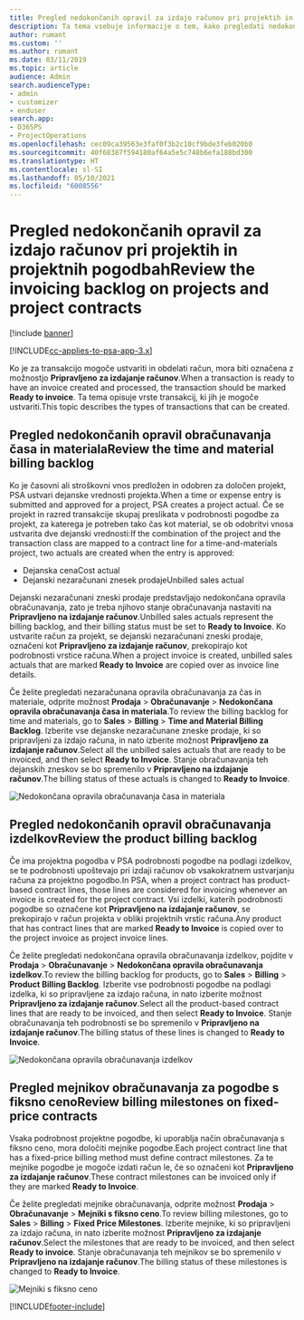 ```yaml
---
title: Pregled nedokončanih opravil za izdajo računov pri projektih in projektnih pogodbah
description: Ta tema vsebuje informacije o tem, kako pregledati nedokončana opravila za čas, stroške in izdelke in kako jih označiti kot pripravljene za izdajo računa.
author: rumant
ms.custom: ''
ms.author: rumant
ms.date: 03/11/2019
ms.topic: article
audience: Admin
search.audienceType:
- admin
- customizer
- enduser
search.app:
- D365PS
- ProjectOperations
ms.openlocfilehash: cec09ca39563e3faf0f3b2c10cf9bde3feb020b0
ms.sourcegitcommit: 40f68387f594180af64a5e5c748b6efa188bd300
ms.translationtype: HT
ms.contentlocale: sl-SI
ms.lasthandoff: 05/10/2021
ms.locfileid: "6008556"
---
```

# <a name="review-the-invoicing-backlog-on-projects-and-project-contracts"></a><span data-ttu-id="2fdde-103">Pregled nedokončanih opravil za izdajo računov pri projektih in projektnih pogodbah</span><span class="sxs-lookup"><span data-stu-id="2fdde-103">Review the invoicing backlog on projects and project contracts</span></span>

[!include [banner](../includes/psa-now-project-operations.md)]

[!INCLUDE[cc-applies-to-psa-app-3.x](../includes/cc-applies-to-psa-app-3x.md)]

<span data-ttu-id="2fdde-104">Ko je za transakcijo mogoče ustvariti in obdelati račun, mora biti označena z možnostjo **Pripravljeno za izdajanje računov**.</span><span class="sxs-lookup"><span data-stu-id="2fdde-104">When a transaction is ready to have an invoice created and processed, the transaction should be marked **Ready to invoice**.</span></span> <span data-ttu-id="2fdde-105">Ta tema opisuje vrste transakcij, ki jih je mogoče ustvariti.</span><span class="sxs-lookup"><span data-stu-id="2fdde-105">This topic describes the types of transactions that can be created.</span></span>

## <a name="review-the-time-and-material-billing-backlog"></a><span data-ttu-id="2fdde-106">Pregled nedokončanih opravil obračunavanja časa in materiala</span><span class="sxs-lookup"><span data-stu-id="2fdde-106">Review the time and material billing backlog</span></span>

<span data-ttu-id="2fdde-107">Ko je časovni ali stroškovni vnos predložen in odobren za določen projekt, PSA ustvari dejanske vrednosti projekta.</span><span class="sxs-lookup"><span data-stu-id="2fdde-107">When a time or expense entry is submitted and approved for a project, PSA creates a project actual.</span></span> <span data-ttu-id="2fdde-108">Če se projekt in razred transakcije skupaj preslikata v podrobnosti pogodbe za projekt, za katerega je potreben tako čas kot material, se ob odobritvi vnosa ustvarita dve dejanski vrednosti:</span><span class="sxs-lookup"><span data-stu-id="2fdde-108">If the combination of the project and the transaction class are mapped to a contract line for a time-and-materials project, two actuals are created when the entry is approved:</span></span>

- <span data-ttu-id="2fdde-109">Dejanska cena</span><span class="sxs-lookup"><span data-stu-id="2fdde-109">Cost actual</span></span> 
- <span data-ttu-id="2fdde-110">Dejanski nezaračunani znesek prodaje</span><span class="sxs-lookup"><span data-stu-id="2fdde-110">Unbilled sales actual</span></span>

<span data-ttu-id="2fdde-111">Dejanski nezaračunani zneski prodaje predstavljajo nedokončana opravila obračunavanja, zato je treba njihovo stanje obračunavanja nastaviti na **Pripravljeno na izdajanje računov**.</span><span class="sxs-lookup"><span data-stu-id="2fdde-111">Unbilled sales actuals represent the billing backlog, and their billing status must be set to **Ready to Invoice**.</span></span> <span data-ttu-id="2fdde-112">Ko ustvarite račun za projekt, se dejanski nezaračunani zneski prodaje, označeni kot **Pripravljeno za izdajanje računov**, prekopirajo kot podrobnosti vrstice računa.</span><span class="sxs-lookup"><span data-stu-id="2fdde-112">When a project invoice is created, unbilled sales actuals that are marked **Ready to Invoice** are copied over as invoice line details.</span></span>

<span data-ttu-id="2fdde-113">Če želite pregledati nezaračunana opravila obračunavanja za čas in materiale, odprite možnost **Prodaja** \> **Obračunavanje** \> **Nedokončana opravila obračunavanja časa in materiala**.</span><span class="sxs-lookup"><span data-stu-id="2fdde-113">To review the billing backlog for time and materials, go to **Sales** \> **Billing** \> **Time and Material Billing Backlog**.</span></span> <span data-ttu-id="2fdde-114">Izberite vse dejanske nezaračunane zneske prodaje, ki so pripravljeni za izdajo računa, in nato izberite možnost **Pripravljeno za izdajanje računov**.</span><span class="sxs-lookup"><span data-stu-id="2fdde-114">Select all the unbilled sales actuals that are ready to be invoiced, and then select **Ready to Invoice**.</span></span> <span data-ttu-id="2fdde-115">Stanje obračunavanja teh dejanskih zneskov se bo spremenilo v **Pripravljeno na izdajanje računov**.</span><span class="sxs-lookup"><span data-stu-id="2fdde-115">The billing status of these actuals is changed to **Ready to Invoice**.</span></span>

![Nedokončana opravila obračunavanja časa in materiala](media/TMBacklog.png)

## <a name="review-the-product-billing-backlog"></a><span data-ttu-id="2fdde-117">Pregled nedokončanih opravil obračunavanja izdelkov</span><span class="sxs-lookup"><span data-stu-id="2fdde-117">Review the product billing backlog</span></span>

<span data-ttu-id="2fdde-118">Če ima projektna pogodba v PSA podrobnosti pogodbe na podlagi izdelkov, se te podrobnosti upoštevajo pri izdaji računov ob vsakokratnem ustvarjanju računa za projektno pogodbo.</span><span class="sxs-lookup"><span data-stu-id="2fdde-118">In PSA, when a project contract has product-based contract lines, those lines are considered for invoicing whenever an invoice is created for the project contract.</span></span> <span data-ttu-id="2fdde-119">Vsi izdelki, katerih podrobnosti pogodbe so označene kot **Pripravljeno na izdajanje računov**, se prekopirajo v račun projekta v obliki projektnih vrstic računa.</span><span class="sxs-lookup"><span data-stu-id="2fdde-119">Any product that has contract lines that are marked **Ready to Invoice** is copied over to the project invoice as project invoice lines.</span></span>

<span data-ttu-id="2fdde-120">Če želite pregledati nedokončana opravila obračunavanja izdelkov, pojdite v **Prodaja** \> **Obračunavanje** \> **Nedokončana opravila obračunavanja izdelkov**.</span><span class="sxs-lookup"><span data-stu-id="2fdde-120">To review the billing backlog for products, go to **Sales** \> **Billing** \> **Product Billing Backlog**.</span></span> <span data-ttu-id="2fdde-121">Izberite vse podrobnosti pogodbe na podlagi izdelka, ki so pripravljene za izdajo računa, in nato izberite možnost **Pripravljeno za izdajanje računov**.</span><span class="sxs-lookup"><span data-stu-id="2fdde-121">Select all the product-based contract lines that are ready to be invoiced, and then select **Ready to Invoice**.</span></span> <span data-ttu-id="2fdde-122">Stanje obračunavanja teh podrobnosti se bo spremenilo v **Pripravljeno na izdajanje računov**.</span><span class="sxs-lookup"><span data-stu-id="2fdde-122">The billing status of these lines is changed to **Ready to Invoice**.</span></span>

![Nedokončana opravila obračunavanja izdelkov](media/ProductBacklog.png)

## <a name="review-billing-milestones-on-fixed-price-contracts"></a><span data-ttu-id="2fdde-124">Pregled mejnikov obračunavanja za pogodbe s fiksno ceno</span><span class="sxs-lookup"><span data-stu-id="2fdde-124">Review billing milestones on fixed-price contracts</span></span>

<span data-ttu-id="2fdde-125">Vsaka podrobnost projektne pogodbe, ki uporablja način obračunavanja s fiksno ceno, mora določiti mejnike pogodbe.</span><span class="sxs-lookup"><span data-stu-id="2fdde-125">Each project contract line that has a fixed-price billing method must define contract milestones.</span></span> <span data-ttu-id="2fdde-126">Za te mejnike pogodbe je mogoče izdati račun le, če so označeni kot **Pripravljeno za izdajanje računov**.</span><span class="sxs-lookup"><span data-stu-id="2fdde-126">These contract milestones can be invoiced only if they are marked **Ready to Invoice**.</span></span> 

<span data-ttu-id="2fdde-127">Če želite pregledati mejnike obračunavanja, odprite možnost **Prodaja** \> **Obračunavanje** \> **Mejniki s fiksno ceno**.</span><span class="sxs-lookup"><span data-stu-id="2fdde-127">To review billing milestones, go to **Sales** \> **Billing** \> **Fixed Price Milestones**.</span></span> <span data-ttu-id="2fdde-128">Izberite mejnike, ki so pripravljeni za izdajo računa, in nato izberite možnost **Pripravljeno za izdajanje računov**.</span><span class="sxs-lookup"><span data-stu-id="2fdde-128">Select the milestones that are ready to be invoiced, and then select **Ready to invoice**.</span></span> <span data-ttu-id="2fdde-129">Stanje obračunavanja teh mejnikov se bo spremenilo v **Pripravljeno na izdajanje računov**.</span><span class="sxs-lookup"><span data-stu-id="2fdde-129">The billing status of these milestones is changed to **Ready to Invoice**.</span></span>

![Mejniki s fiksno ceno](media/FPBacklog.png)


[!INCLUDE[footer-include](../includes/footer-banner.md)]